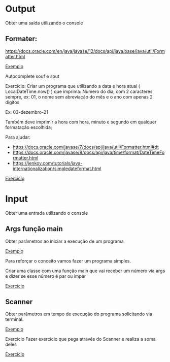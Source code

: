 # Output

Obter uma saída utilizando o console

## Formater:

https://docs.oracle.com/en/java/javase/12/docs/api/java.base/java/util/Formatter.html

[Exemplo](/src/br/com/letscode/introducao/base/io/exemplos/OutputExample.java)

Autocomplete souf e sout

Exercício: Criar um programa que utilizando a data e hora atual ( LocalDateTime.now() ) que imprima:
Numero do dia, com 2 caracteres sempre, ex: 01, o nome sem abreviação do mês e o ano com apenas 2 digitos

Ex: 03-dezembro-21

Também deve imprimir a hora com hora, minuto e segundo em qualquer formatação escolhida;

Para ajudar:

* https://docs.oracle.com/javase/7/docs/api/java/util/Formatter.html#dt
* https://docs.oracle.com/javase/8/docs/api/java/time/format/DateTimeFormatter.html
* https://jenkov.com/tutorials/java-internationalization/simpledateformat.html

[Exercicio](/src/br/com/letscode/introducao/base/io/exercicios/FormatDate.java)

# Input

Obter uma entrada utilizando o console

## Args função main

Obter parâmetros ao iniciar a execução de um programa

[Exemplo](/src/br/com/letscode/introducao/base/io/exemplos/MainArgs.java)

Para reforçar o conceito vamos fazer um programa simples.

Criar uma classe com uma função main que vai receber um número via args e dizer se esse número é par ou impar

[Exercício](/src/br/com/letscode/introducao/base/io/exercicios/ParOuImpar.java)

## Scanner

Obter parâmetros em tempo de execução do programa solicitando via terminal.

[Exemplo](/src/br/com/letscode/introducao/base/io/exemplos/ScannerExample.java)

Exercício Fazer exercício que pega através do Scanner e realiza a soma deles

[Exercício](/src/br/com/letscode/introducao/base/io/exercicios/SomaScanner.java)

